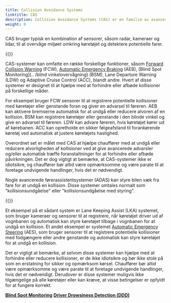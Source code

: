 ```yaml
---
title: Collision Avoidance Systems
linktitle: CAS
description: Collision Avoidance Systems (CAS) er en familie av avanserte førerassistentsystemer som er utviklet for å hjelpe sjåfører med å unngå kollisjoner med andre kjøretøy, fotgjengere og gjenstander på veien.
weight: 9
---
```

<!-- markdownlint-disable MD033 -->
CAS bruger typisk en kombination af sensorer, såsom radar, kameraer og lidar, til at overvåge miljøet omkring køretøjet og detektere potentielle farer.

{{<evkxdisplayaddarticle />}}

CAS-systemer kan omfatte en række forskellige funktioner, såsom [Forward Collision Warning](../forwardcollisionwarning) (FCW), [Automatic Emergency Braking](../automaticemergencybraking) (AEB), [Blind Spot Monitoring](.. /blind vinkelovervågning) (BSM), Lane Departure Warning (LDW) og Adaptive Cruise Control (ACC), blandt andre. Hvert af disse systemer er designet til at hjælpe med at forhindre eller afbøde kollisioner på forskellige måder.

For eksempel bruger FCW sensorer til at registrere potentielle kollisioner med køretøjer eller genstande foran og giver en advarsel til føreren. AEB kan aktivere bremserne automatisk for at undgå eller reducere alvoren af ​​en kollision. BSM kan registrere køretøjer eller genstande i den blinde vinkel og give en advarsel til føreren. LDW kan advare føreren, hvis køretøjet kører ud af kørebanen. ACC kan opretholde en sikker følgeafstand til forankørende køretøj ved automatisk at justere køretøjets hastighed.

Overordnet set er målet med CAS at hjælpe chauffører med at undgå eller reducere alvorligheden af ​​kollisioner ved at give avancerede advarsler og/eller automatisk træffe foranstaltninger for at forhindre eller afbøde påvirkningen. Det er dog vigtigt at bemærke, at CAS-systemer ikke er idiotsikre, og chauffører bør altid være opmærksomme og være parate til at foretage undvigende handlinger, hvis det er nødvendigt.

Nogle avancerede førerassistentsystemer (ADAS) kan styre bilen væk fra fare for at undgå en kollision. Disse systemer omtales normalt som "kollisionsundgåelse" eller "kollisionsundgåelse med styring".

{{<evkxdisplayaddarticle />}}

Et eksempel på et sådant system er Lane Keeping Assist (LKA) systemet, som bruger kameraer og sensorer til at registrere, når køretøjet driver ud af vognbanen og automatisk kan styre køretøjet tilbage i vognbanen for at undgå en kollision. Et andet eksempel er systemet [Automatic Emergency Steering](../automaticemergencysteering/) (AES), som bruger sensorer til at registrere potentielle kollisioner med fodgængere eller andre genstande og automatisk kan styre køretøjet for at undgå en kollision.

Det er vigtigt at bemærke, at selvom disse systemer kan hjælpe med at forhindre eller reducere kollisioner, er de ikke idiotsikre og bør ikke stole på som en erstatning for sikker og opmærksom kørsel. Chauffører bør altid være opmærksomme og være parate til at foretage undvigende handlinger, hvis det er nødvendigt. Derudover er disse systemer muligvis ikke tilgængelige på alle køretøjer eller kan kræve, at visse betingelser er opfyldt for at fungere korrekt.

<div class="mt-3 mb-3">
     <a href="../blindspotmonitoring/" class="text-decoration-none text-black"><strong><i class="bi-arrow-left"></i> Blind Spot Monitoring</strong></a>
     <a href="../driverdrowsinessdetection/" class="text-decoration-none text-black float-end"><strong>Driver Drowsiness Detection (DDD) <i class="bi-arrow-right"></i></strong></a>
</div>